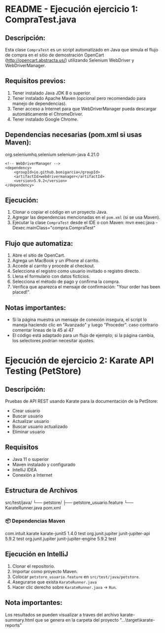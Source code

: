 README - Ejecución ejercicio 1: CompraTest.java
===============================================

Descripción:
------------
Esta clase `CompraTest` es un script automatizado en Java que simula el flujo de compra en el sitio de demostración
OpenCart (http://opencart.abstracta.us/) utilizando Selenium WebDriver y WebDriverManager.

Requisitos previos:
-------------------
1. Tener instalado Java JDK 8 o superior.
2. Tener instalado Apache Maven (opcional pero recomendado para manejo de dependencias).
3. Tener acceso a Internet para que WebDriverManager pueda descargar automáticamente el ChromeDriver.
4. Tener instalado Google Chrome.

Dependencias necesarias (pom.xml si usas Maven):
------------------------------------------------
<dependencies>
    <!-- Selenium Java -->
    <dependency>
        <groupId>org.seleniumhq.selenium</groupId>
        <artifactId>selenium-java</artifactId>
        <version>4.21.0</version>
    </dependency>

    <!-- WebDriverManager -->
    <dependency>
        <groupId>io.github.bonigarcia</groupId>
        <artifactId>webdrivermanager</artifactId>
        <version>5.9.2</version>
    </dependency>
</dependencies>

Ejecución:
----------
1. Clonar o copiar el código en un proyecto Java.
2. Agregar las dependencias mencionadas en el `pom.xml` (si se usa Maven).
3. Ejecutar la clase `CompraTest` desde el IDE o con Maven:
   mvn exec:java -Dexec.mainClass="compra.CompraTest"

Flujo que automatiza:
----------------------
1. Abre el sitio de OpenCart.
2. Agrega un MacBook y un iPhone al carrito.
3. Accede al carrito y procede al checkout.
4. Selecciona el registro como usuario invitado o registro directo.
5. Llena el formulario con datos ficticios.
6. Selecciona el método de pago y confirma la compra.
7. Verifica que aparezca el mensaje de confirmación: "Your order has been placed!".

Notas importantes:
-------------------
- Si la página muestra un mensaje de conexión insegura, el script lo maneja haciendo clic en "Avanzado" y luego "Proceder". caso contrario comentar lineas de la 45 al 47
- El código está adaptado para un flujo de ejemplo; si la página cambia, los selectores podrían necesitar ajustes.


Ejecución de ejercicio 2: Karate API Testing (PetStore)
=======================================================

Descripción:
------------
Pruebas de API REST usando Karate para la documentación de la PetStore:
- Crear usuario
- Buscar usuario
- Actualizar usuario
- Buscar usuario actualizado
- Eliminar usuario

Requisitos
-----------

- Java 11 o superior
- Maven instalado y configurado
- IntelliJ IDEA
- Conexión a Internet

Estructura de Archivos
-----------------------

src/test/java/
  └── petstore/
       ├── petstore_usuario.feature
       └── KarateRunner.java
pom.xml

### 📦 Dependencias Maven
<dependencies>
    <!-- Karate -->
    <dependency>
        <groupId>com.intuit.karate</groupId>
        <artifactId>karate-junit5</artifactId>
        <version>1.4.0</version>
        <scope>test</scope>
    </dependency>
    <!-- JUnit 5 -->
    <dependency>
        <groupId>org.junit.jupiter</groupId>
        <artifactId>junit-jupiter-api</artifactId>
        <version>5.9.2</version>
        <scope>test</scope>
    </dependency>
    <dependency>
        <groupId>org.junit.jupiter</groupId>
        <artifactId>junit-jupiter-engine</artifactId>
        <version>5.9.2</version>
        <scope>test</scope>
    </dependency>
</dependencies>

Ejecución en IntelliJ
---------------------

1. Clonar el repositorio.
2. Importar como proyecto Maven.
3. Colocar `petstore_usuario.feature` en `src/test/java/petstore`.
4. Asegurarse que exista `KarateRunner.java` 
5. Hacer clic derecho sobre `KarateRunner.java` → `Run`.

Nota importantes:
------------------
Los resultados se pueden visualizar a traves del archivo karate-summary.html que se genera en la carpeta del proyecto "...\target\karate-reports"
